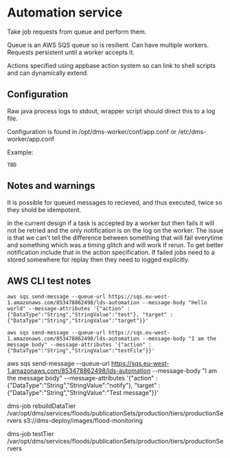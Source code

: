 # Automation service

Take job requests from queue and perform them.

Queue is an AWS SQS queue so is resilient. Can have multiple workers. Requests persistent until a worker accepts it.

Actions specified using appbase action system so can link to shell scripts and can dynamically extend.

## Configuration

Raw java process logs to stdout, wrapper script should direct this to a log file.

Configuration is found in /opt/dms-worker/conf/app.conf or /etc/dms-worker/app.conf

Example:

    TBD

## Notes and warnings

It is possible for queued messages to recieved, and thus executed, twice so they shold be idempotent.

In the current design if a task is accepted by a worker but then fails it will not be retried and the only notification is on the log on the worker. The issue is that we can't tell the difference between something that will fail everytime and something which was a timing glitch and will work if rerun. To get better notification include that in the action specification. If failed jobs need to a stored somewhere for replay then they need to logged explicitly.

## AWS CLI test notes

    aws sqs send-message --queue-url https://sqs.eu-west-1.amazonaws.com/853478862498/lds-automation --message-body "Hello world" --message-attributes '{"action" : {"DataType":"String","StringValue":"test"}, "target" : {"DataType":"String","StringValue":"target"}}'

    aws sqs send-message --queue-url https://sqs.eu-west-1.amazonaws.com/853478862498/lds-automation --message-body "I am the message body" --message-attributes '{"action" : {"DataType":"String","StringValue":"testFile"}}'

   aws sqs send-message --queue-url https://sqs.eu-west-1.amazonaws.com/853478862498/lds-automation --message-body "I am the message body" --message-attributes '{"action" : {"DataType":"String","StringValue":"notify"}, "target" : {"DataType":"String","StringValue":"Test message"}}'

   dms-job rebuildDataTier /var/opt/dms/services/floods/publicationSets/production/tiers/productionServers s3://dms-deploy/images/flood-monitoring

   dms-job testTier /var/opt/dms/services/floods/publicationSets/production/tiers/productionServers
